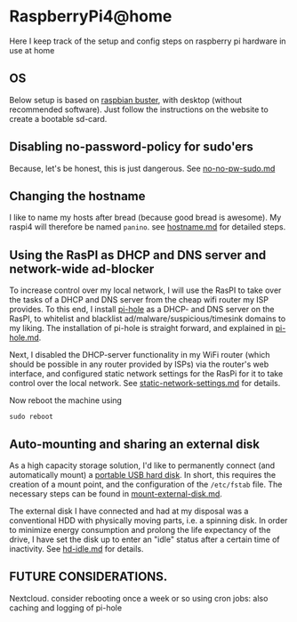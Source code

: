 # RaspberryPi4@home
Here I keep track of the setup and config steps on raspberry pi hardware in use at home

## OS
Below setup is based on [raspbian buster](https://www.raspberrypi.org/downloads/raspbian/), with desktop (without recommended software). Just follow the instructions on the website to create a bootable sd-card.

## Disabling no-password-policy for sudo'ers
Because, let's be honest, this is just dangerous. See [no-no-pw-sudo.md](no-no-pw-sudo.md) 

## Changing the hostname
I like to name my hosts after bread (because good bread is awesome). My raspi4 will therefore be named `panino`.
see [hostname.md](hostname.md) for detailed steps.

## Using the RasPI as DHCP and DNS server and network-wide ad-blocker

To increase control over my local network, I will use the RasPI to take over the tasks of a DHCP and DNS server from the cheap wifi router my ISP provides.
To this end, I install [pi-hole](https://pi-hole.net/) as a DHCP- and DNS server on the RasPI, to whitelist and blacklist ad/malware/suspicious/timesink domains to my liking. The installation of pi-hole is straight forward, and explained in [pi-hole.md](pi-hole.md).

Next, I disabled the DHCP-server functionality in my WiFi router (which should be possible in any router provided by ISPs) via the router's web interface, and configured static network settings for the RasPi for it to take control over the local network. See [static-network-settings.md](static-network-settings.md) for details.

Now reboot the machine using
```
sudo reboot
```

## Auto-mounting and sharing an external disk
As a high capacity storage solution, I'd like to permanently connect (and automatically mount) a [portable USB hard disk](https://shop.westerndigital.com/de-de/products/portable-drives/wd-elements-portable-usb-3-0-hdd#WDBUZG0010BBK-WESN).
In short, this requires the creation of a mount point, and the configuration of the `/etc/fstab` file. The necessary steps can be found in [mount-external-disk.md](mount-external-disk.md).

The external disk I have connected and had at my disposal was a conventional HDD with physically moving parts, i.e. a spinning disk. In order to minimize energy consumption and prolong the life expectancy of the drive, I have set the disk up to enter an "idle" status after a certain time of inactivity. See [hd-idle.md](hd-idle.md) for details.

## FUTURE CONSIDERATIONS.
Nextcloud. consider rebooting once a week or so using cron jobs: also caching and logging of pi-hole
